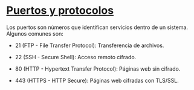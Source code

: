 # [Puertos y protocolos](https://rinku.tech/puertos-servicios-hacking-etico/)

Los puertos son números que identifican servicios dentro de un sistema. Algunos comunes son:

- 21 (FTP - File Transfer Protocol): Transferencia de archivos.

- 22 (SSH - Secure Shell): Acceso remoto cifrado.

- 80 (HTTP - Hypertext Transfer Protocol): Páginas web sin cifrado.

- 443 (HTTPS - HTTP Secure): Páginas web cifradas con TLS/SSL.
